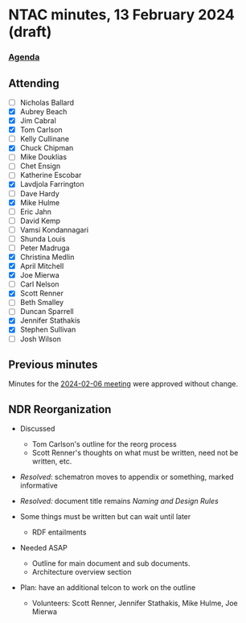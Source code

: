 # NTAC minutes, 13 February 2024 (draft)

### [Agenda](2024-02-13-agenda.md)

## Attending

- [ ] Nicholas Ballard
- [x] Aubrey Beach
- [x] Jim Cabral
- [x] Tom Carlson
- [ ] Kelly Cullinane
- [x] Chuck Chipman
- [ ] Mike Douklias
- [ ] Chet Ensign
- [ ] Katherine Escobar
- [x] Lavdjola Farrington
- [ ] Dave Hardy
- [x] Mike Hulme
- [ ] Eric Jahn
- [ ] David Kemp
- [ ] Vamsi Kondannagari
- [ ] Shunda Louis
- [ ] Peter Madruga
- [x] Christina Medlin
- [x] April Mitchell
- [x] Joe Mierwa
- [ ] Carl Nelson
- [x] Scott Renner
- [ ] Beth Smalley
- [ ] Duncan Sparrell
- [x] Jennifer Stathakis
- [x] Stephen Sullivan
- [ ] Josh Wilson

## Previous minutes

Minutes for the [2024-02-06 meeting](2024-02-06-minutes.md) were approved without change.

## NDR Reorganization

* Discussed
  * Tom Carlson's outline for the reorg process
  * Scott Renner's thoughts on what must be written, need not be written, etc.

* *Resolved*: schematron moves to appendix or something, marked informative
* *Resolved:* document title remains *Naming and Design Rules* 
* Some things must be written but can wait until later
  * RDF entailments

* Needed ASAP
  * Outline for main document and sub documents.
  * Architecture overview section

* Plan: have an additional telcon to work on the outline
  * Volunteers: Scott Renner, Jennifer Stathakis, Mike Hulme, Joe Mierwa


